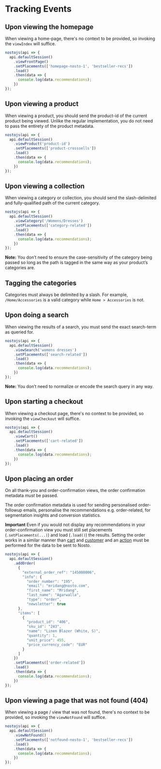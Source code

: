 # Tracking Events

## Upon viewing the homepage

When viewing a home-page, there's no context to be provided, so invoking the `viewIndex` will suffice.

```javascript
nostojs(api => {
  api.defaultSession()
    .viewFrontPage()
    .setPlacements(['homepage-nosto-1', 'bestseller-recs'])
    .load()
    .then(data => {
      console.log(data.recommendations);
    })
});
```

## Upon viewing a product

When viewing a product, you should send the product-id of the current product being viewed. Unlike the regular implementation, you do not need to pass the entirety of the product metadata.

```javascript
nostojs(api => {
  api.defaultSession()
    .viewProduct('product-id')
    .setPlacements(['product-crosssells'])
    .load()
    .then(data => {
      console.log(data.recommendations);
    })
});
```

## Upon viewing a collection

When viewing a category or collection, you should send the slash-delimited and fully-qualified path of the current category.

```javascript
nostojs(api => {
  api.defaultSession()
    .viewCategory('/Womens/Dresses')
    .setPlacements(['category-related'])
    .load()
    .then(data => {
      console.log(data.recommendations);
    })
});
```

**Note:** You don’t need to ensure the case-sensitivity of the category being passed so long as the path is tagged in the same way as your product’s categories are.

## Tagging the categories

Categories must always be delimited by a slash. For example, `/Home/Accessories` is a valid category while `Home > Accessories` is not.

## Upon doing a search

When viewing the results of a search, you must send the exact search-term as queried for.

```javascript
nostojs(api => {
  api.defaultSession()
    .viewSearch('womens dresses')
    .setPlacements(['search-related'])
    .load()
    .then(data => {
      console.log(data.recommendations);
    })
});
```

**Note:** You don’t need to normalize or encode the search query in any way.

## Upon starting a checkout

When viewing a checkout page, there's no context to be provided, so invoking the `viewCheckout` will suffice.

```javascript
nostojs(api => {
  api.defaultSession()
    .viewCart()
    .setPlacements(['cart-related'])
    .load()
    .then(data => {
      console.log(data.recommendations);
    })
});
```

## Upon placing an order

On all thank-you and order-confirmation views, the order confirmation metadata _must_ be passed.

The order confirmation metadata is used for sending personalised order-followup emails, personalise the recommendations e.g. order-related, for segmentation insights and conversion statistics.

**Important** Even if you would not display any recommendations in your order-confirmation view you must still set placements \(`.setPlacements(...)`\) and load \(`.load()`\) the results. Setting the order works in a similar manner than [cart](https://github.com/supercid/techdocs-wiki-tmp/tree/566ec56c8b0dad28a876edc1999b7e9c94b4cdbe/SPA/Basics.md#setting-the-cart) and [customer](https://github.com/supercid/techdocs-wiki-tmp/tree/566ec56c8b0dad28a876edc1999b7e9c94b4cdbe/SPA/Basics.md#setting-the-customer) and an [action](session-api-terminology.md#action) must be performed for the data to be sent to Nosto.

```javascript
nostojs(api => {
  api.defaultSession()
    .addOrder(
      {
        "external_order_ref": "145000006",
        "info": {
          "order_number": "195",
          "email": "mridang@nosto.com",
          "first_name": "Mridang",
          "last_name": "Agarwalla",
          "type": "order",
          "newsletter": true
      },
      "items": [
        {
          "product_id": "406",
          "sku_id": "243",
          "name": "Linen Blazer (White, S)",
          "quantity": 1,
          "unit_price": 455,
          "price_currency_code": "EUR"
        }
      ]
    })
    .setPlacements(['order-related'])
    .load()
    .then(data => {
      console.log(data.recommendations);
    })
});
```

## Upon viewing a page that was not found \(404\)

When viewing a page / view that was not found, there's no context to be provided, so invoking the `viewNotFound` will suffice.

```javascript
nostojs(api => {
  api.defaultSession()
    .viewNotFound()
    .setPlacements(['notfound-nosto-1', 'bestseller-recs'])
    .load()
    .then(data => {
      console.log(data.recommendations);
    })
});
```

